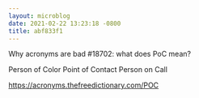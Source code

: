 ```yaml
---
layout: microblog
date: 2021-02-22 13:23:18 -0800
title: abf833f1
---
```

Why acronyms are bad #18702: what does PoC mean?

Person of Color
Point of Contact
Person on Call

https://acronyms.thefreedictionary.com/POC
